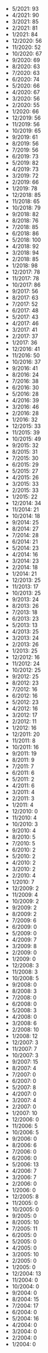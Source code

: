 *  5/2021: 93
*  4/2021: 90
*  3/2021: 85
*  2/2021: 81
*  1/2021: 84
*  12/2020: 56
*  11/2020: 52
*  10/2020: 67
*  9/2020: 69
*  8/2020: 63
*  7/2020: 63
*  6/2020: 74
*  5/2020: 66
*  4/2020: 67
*  3/2020: 56
*  2/2020: 55
*  1/2020: 66
*  12/2019: 56
*  11/2019: 56
*  10/2019: 65
*  9/2019: 61
*  8/2019: 56
*  7/2019: 56
*  6/2019: 73
*  5/2019: 82
*  4/2019: 73
*  3/2019: 72
*  2/2019: 66
*  1/2019: 78
*  12/2018: 85
*  11/2018: 65
*  10/2018: 79
*  9/2018: 82
*  8/2018: 76
*  7/2018: 85
*  6/2018: 86
*  5/2018: 100
*  4/2018: 92
*  3/2018: 94
*  2/2018: 85
*  1/2018: 98
*  12/2017: 78
*  11/2017: 78
*  10/2017: 86
*  9/2017: 56
*  8/2017: 63
*  7/2017: 52
*  6/2017: 48
*  5/2017: 43
*  4/2017: 46
*  3/2017: 41
*  2/2017: 37
*  1/2017: 36
*  12/2016: 41
*  11/2016: 50
*  10/2016: 37
*  9/2016: 41
*  8/2016: 24
*  7/2016: 38
*  6/2016: 30
*  5/2016: 28
*  4/2016: 39
*  3/2016: 46
*  2/2016: 28
*  1/2016: 32
*  12/2015: 33
*  11/2015: 39
*  10/2015: 49
*  9/2015: 32
*  8/2015: 31
*  7/2015: 30
*  6/2015: 29
*  5/2015: 27
*  4/2015: 26
*  3/2015: 33
*  2/2015: 33
*  1/2015: 22
*  12/2014: 34
*  11/2014: 21
*  10/2014: 18
*  9/2014: 25
*  8/2014: 27
*  7/2014: 28
*  6/2014: 21
*  5/2014: 23
*  4/2014: 16
*  3/2014: 23
*  2/2014: 18
*  1/2014: 21
*  12/2013: 25
*  11/2013: 17
*  10/2013: 25
*  9/2013: 24
*  8/2013: 26
*  7/2013: 18
*  6/2013: 23
*  5/2013: 13
*  4/2013: 25
*  3/2013: 24
*  2/2013: 26
*  1/2013: 25
*  12/2012: 16
*  11/2012: 24
*  10/2012: 25
*  9/2012: 25
*  8/2012: 23
*  7/2012: 16
*  6/2012: 16
*  5/2012: 23
*  4/2012: 16
*  3/2012: 17
*  2/2012: 11
*  1/2012: 16
*  12/2011: 20
*  11/2011: 8
*  10/2011: 16
*  9/2011: 19
*  8/2011: 9
*  7/2011: 7
*  6/2011: 6
*  5/2011: 2
*  4/2011: 6
*  3/2011: 4
*  2/2011: 3
*  1/2011: 4
*  12/2010: 0
*  11/2010: 4
*  10/2010: 3
*  9/2010: 4
*  8/2010: 5
*  7/2010: 5
*  6/2010: 2
*  5/2010: 2
*  4/2010: 2
*  3/2010: 2
*  2/2010: 4
*  1/2010: 7
*  12/2009: 2
*  11/2009: 4
*  10/2009: 2
*  9/2009: 2
*  8/2009: 2
*  7/2009: 6
*  6/2009: 0
*  5/2009: 0
*  4/2009: 7
*  3/2009: 8
*  2/2009: 0
*  1/2009: 0
*  12/2008: 3
*  11/2008: 3
*  10/2008: 5
*  9/2008: 0
*  8/2008: 3
*  7/2008: 0
*  6/2008: 0
*  5/2008: 3
*  4/2008: 0
*  3/2008: 6
*  2/2008: 10
*  1/2008: 12
*  12/2007: 3
*  11/2007: 7
*  10/2007: 3
*  9/2007: 15
*  8/2007: 4
*  7/2007: 0
*  6/2007: 0
*  5/2007: 8
*  4/2007: 0
*  3/2007: 4
*  2/2007: 0
*  1/2007: 10
*  12/2006: 0
*  11/2006: 5
*  10/2006: 5
*  9/2006: 0
*  8/2006: 6
*  7/2006: 0
*  6/2006: 0
*  5/2006: 13
*  4/2006: 7
*  3/2006: 7
*  2/2006: 0
*  1/2006: 0
*  12/2005: 8
*  11/2005: 0
*  10/2005: 0
*  9/2005: 0
*  8/2005: 10
*  7/2005: 11
*  6/2005: 0
*  5/2005: 0
*  4/2005: 0
*  3/2005: 10
*  2/2005: 0
*  1/2005: 0
*  12/2004: 13
*  11/2004: 0
*  10/2004: 0
*  9/2004: 0
*  8/2004: 15
*  7/2004: 17
*  6/2004: 0
*  5/2004: 16
*  4/2004: 0
*  3/2004: 0
*  2/2004: 0
*  1/2004: 0